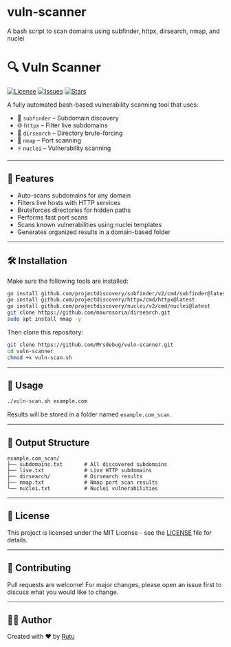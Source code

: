 # vuln-scanner
A bash script to scan domains using subfinder, httpx, dirsearch, nmap, and nuclei
# 🔍 Vuln Scanner

[![License](https://img.shields.io/github/license/Mrsdebug/vuln-scanner?color=green)](LICENSE)
[![Issues](https://img.shields.io/github/issues/Mrsdebug/vuln-scanner)](https://github.com/Mrsdebug/vuln-scanner/issues)
[![Stars](https://img.shields.io/github/stars/Mrsdebug/vuln-scanner?style=social)](https://github.com/Mrsdebug/vuln-scanner/stargazers)

A fully automated bash-based vulnerability scanning tool that uses:

- 🔎 `subfinder` – Subdomain discovery
- 🌐 `httpx` – Filter live subdomains
- 📂 `dirsearch` – Directory brute-forcing
- 📡 `nmap` – Port scanning
- ⚡ `nuclei` – Vulnerability scanning

---

## 🚀 Features

- Auto-scans subdomains for any domain
- Filters live hosts with HTTP services
- Bruteforces directories for hidden paths
- Performs fast port scans
- Scans known vulnerabilities using nuclei templates
- Generates organized results in a domain-based folder

---

## 🛠️ Installation

Make sure the following tools are installed:

```bash
go install github.com/projectdiscovery/subfinder/v2/cmd/subfinder@latest
go install github.com/projectdiscovery/httpx/cmd/httpx@latest
go install github.com/projectdiscovery/nuclei/v2/cmd/nuclei@latest
git clone https://github.com/maurosoria/dirsearch.git
sudo apt install nmap -y
```

Then clone this repository:

```bash
git clone https://github.com/Mrsdebug/vuln-scanner.git
cd vuln-scanner
chmod +x vuln-scan.sh
```

---

## 🧪 Usage

```bash
./vuln-scan.sh example.com
```

Results will be stored in a folder named `example.com_scan`.

---

## 📁 Output Structure

```
example.com_scan/
├── subdomains.txt       # All discovered subdomains
├── live.txt             # Live HTTP subdomains
├── dirsearch/           # Dirsearch results
├── nmap.txt             # Nmap port scan results
└── nuclei.txt           # Nuclei vulnerabilities
```

---

## 📝 License

This project is licensed under the MIT License - see the [LICENSE](LICENSE) file for details.

---

## 🤝 Contributing

Pull requests are welcome! For major changes, please open an issue first to discuss what you would like to change.

---

## 🙋‍♀️ Author

Created with ❤️ by [Rutu](https://github.com/)
